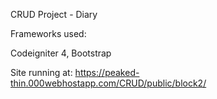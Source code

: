 CRUD Project - Diary

Frameworks used:

Codeigniter 4, Bootstrap

Site running at: https://peaked-thin.000webhostapp.com/CRUD/public/block2/
